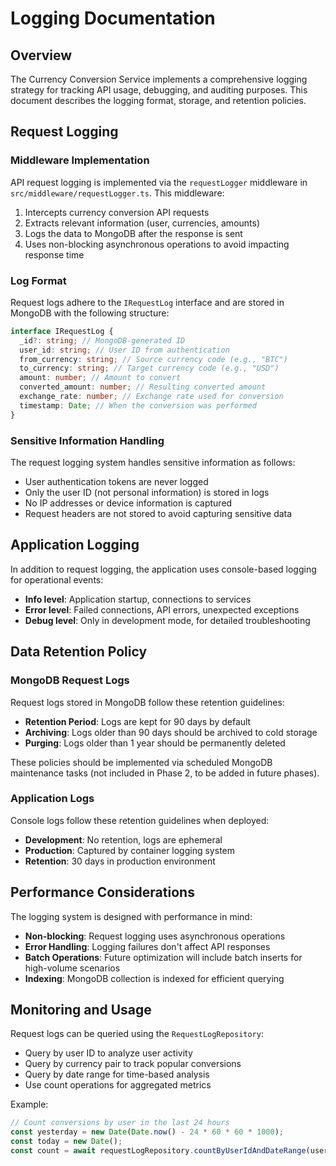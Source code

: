 # Logging Documentation

## Overview

The Currency Conversion Service implements a comprehensive logging strategy for tracking API usage, debugging, and auditing purposes. This document describes the logging format, storage, and retention policies.

## Request Logging

### Middleware Implementation

API request logging is implemented via the `requestLogger` middleware in `src/middleware/requestLogger.ts`. This middleware:

1. Intercepts currency conversion API requests
2. Extracts relevant information (user, currencies, amounts)
3. Logs the data to MongoDB after the response is sent
4. Uses non-blocking asynchronous operations to avoid impacting response time

### Log Format

Request logs adhere to the `IRequestLog` interface and are stored in MongoDB with the following structure:

```typescript
interface IRequestLog {
  _id?: string; // MongoDB-generated ID
  user_id: string; // User ID from authentication
  from_currency: string; // Source currency code (e.g., "BTC")
  to_currency: string; // Target currency code (e.g., "USD")
  amount: number; // Amount to convert
  converted_amount: number; // Resulting converted amount
  exchange_rate: number; // Exchange rate used for conversion
  timestamp: Date; // When the conversion was performed
}
```

### Sensitive Information Handling

The request logging system handles sensitive information as follows:

- User authentication tokens are never logged
- Only the user ID (not personal information) is stored in logs
- No IP addresses or device information is captured
- Request headers are not stored to avoid capturing sensitive data

## Application Logging

In addition to request logging, the application uses console-based logging for operational events:

- **Info level**: Application startup, connections to services
- **Error level**: Failed connections, API errors, unexpected exceptions
- **Debug level**: Only in development mode, for detailed troubleshooting

## Data Retention Policy

### MongoDB Request Logs

Request logs stored in MongoDB follow these retention guidelines:

- **Retention Period**: Logs are kept for 90 days by default
- **Archiving**: Logs older than 90 days should be archived to cold storage
- **Purging**: Logs older than 1 year should be permanently deleted

These policies should be implemented via scheduled MongoDB maintenance tasks (not included in Phase 2, to be added in future phases).

### Application Logs

Console logs follow these retention guidelines when deployed:

- **Development**: No retention, logs are ephemeral
- **Production**: Captured by container logging system
- **Retention**: 30 days in production environment

## Performance Considerations

The logging system is designed with performance in mind:

- **Non-blocking**: Request logging uses asynchronous operations
- **Error Handling**: Logging failures don't affect API responses
- **Batch Operations**: Future optimization will include batch inserts for high-volume scenarios
- **Indexing**: MongoDB collection is indexed for efficient querying

## Monitoring and Usage

Request logs can be queried using the `RequestLogRepository`:

- Query by user ID to analyze user activity
- Query by currency pair to track popular conversions
- Query by date range for time-based analysis
- Use count operations for aggregated metrics

Example:

```typescript
// Count conversions by user in the last 24 hours
const yesterday = new Date(Date.now() - 24 * 60 * 60 * 1000);
const today = new Date();
const count = await requestLogRepository.countByUserIdAndDateRange(userId, yesterday, today);
```
